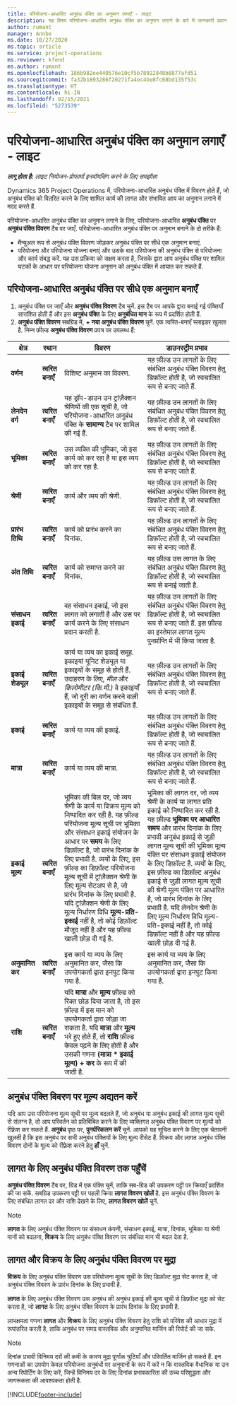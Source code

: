 ```yaml
---
title: परियोजना-आधारित अनुबंध पंक्ति का अनुमान लगाएँ - लाइट
description: यह विषय परियोजना-आधारित अनुबंध पंक्ति का अनुमान लगाने के बारे में जानकारी प्रदान करता है.
author: rumant
manager: Annbe
ms.date: 10/27/2020
ms.topic: article
ms.service: project-operations
ms.reviewer: kfend
ms.author: rumant
ms.openlocfilehash: 186b982ee440576e10cf5b78922848b8877afd51
ms.sourcegitcommit: fa32b1893286f20271fa4ec4be8fc68bd135f53c
ms.translationtype: HT
ms.contentlocale: hi-IN
ms.lasthandoff: 02/15/2021
ms.locfileid: "5273539"
---
```

# <a name="estimate-a-projectbased-contract-line---lite"></a>परियोजना-आधारित अनुबंध पंक्ति का अनुमान लगाएँ - लाइट

_**लागू होता है:** लाइट नियोजन-प्रोफार्मा इनवॉयसिंग करने के लिए समझौता_

Dynamics 365 Project Operations में, परियोजना-आधारित अनुबंध पंक्ति में विवरण होते हैं, जो अनुबंध पंक्ति को वितरित करने के लिए शामिल कार्य की लागत और संभावित आय का अनुमान लगाने में मदद करते हैं.

परियोजना-आधारित अनुबंध पंक्ति का अनुमान लगाने के लिए, परियोजना-आधारित **अनुबंध पंक्ति** पर **अनुबंध पंक्ति विवरण** टैब पर जाएँ.  परियोजना-आधारित अनुबंध पंक्ति पर अनुमान बनाने के दो तरीके हैं:

   - मैन्युअल रूप से अनुबंध पंक्ति विवरण जोड़कर अनुबंध पंक्ति पर सीधे एक अनुमान बनाएं.
   - परियोजना और परियोजना योजना बनाएं और उसके बाद परियोजना की अनुबंध पंक्ति से परियोजना और कार्य संबद्ध करें. यह उस प्रक्रिया को सक्षम करता है, जिसके द्वारा आप अनुबंध पंक्ति पर शामिल घटकों के आधार पर परियोजना योजना अनुमान को अनुबंध पंक्ति में आयात कर सकते हैं.

## <a name="create-an-estimation-directly-on-a-projectbased-contract-line"></a>परियोजना-आधारित अनुबंध पंक्ति पर सीधे एक अनुमान बनाएँ

1. अनुबंध पंक्ति पर जाएँ और **अनुबंध पंक्ति विवरण** टैब चुनें. इस टैब पर आपके द्वारा बनाई गई पंक्तियाँ सारांशित होती हैं और इस **अनुबंध पंक्ति** के लिए **अनुबंधित मान** के रूप में प्रदर्शित होती हैं. 
2. **अनुबंध पंक्ति विवरण** सबग्रिड में, **+ नया अनुबंध पंक्ति विवरण** चुनें. एक त्वरित-बनाएँ स्लाइडर खुलता है. निम्न फ़ील्ड **अनुबंध पंक्ति विवरण** प्रपत्र पर उपलब्ध हैं:

| क्षेत्र | स्थान | विवरण | डाउनस्ट्रीम प्रभाव |
| --- | --- | --- | --- |
| **वर्णन** | **त्वरित बनाएँ** | विशिष्ट अनुमान का विवरण. | यह फ़ील्ड उन लागतों के लिए संबंधित अनुबंध पंक्ति विवरण हेतु डिफ़ॉल्ट होती है, जो स्वचालित रूप से बनाए जाते हैं. |
| **लेनदेन वर्ग** | **त्वरित बनाएँ** | यह ड्रॉप-डाउन उन ट्रांज़ैक्शन श्रेणियों की एक सूची है, जो परियोजना-आधारित अनुबंध पंक्ति के **सामान्य** टैब पर शामिल की गई हैं. | यह फ़ील्ड उन लागतों के लिए संबंधित अनुबंध पंक्ति विवरण हेतु डिफ़ॉल्ट होती है, जो स्वचालित रूप से बनाए जाते हैं. |
| **भूमिका** | **त्वरित बनाएँ** | उस व्यक्ति की भूमिका, जो इस कार्य को कर रहा है या इस व्यय को कर रहा है. | यह फ़ील्ड उन लागतों के लिए संबंधित अनुबंध पंक्ति विवरण हेतु डिफ़ॉल्ट होती है, जो स्वचालित रूप से बनाए जाते हैं. |
| **श्रेणी** | **त्वरित बनाएँ** | कार्य और व्यय की श्रेणी. | यह फ़ील्ड उन लागतों के लिए संबंधित अनुबंध पंक्ति विवरण हेतु डिफ़ॉल्ट होती है, जो स्वचालित रूप से बनाए जाते हैं. |
| **प्रारंभ तिथि** | **त्वरित बनाएँ** | कार्य को प्रारंभ करने का दिनांक. | यह फ़ील्ड उन लागतों के लिए संबंधित अनुबंध पंक्ति विवरण हेतु डिफ़ॉल्ट होती है, जो स्वचालित रूप से बनाए जाते हैं. |
| **अंत तिथि** | **त्वरित बनाएँ** | कार्य को समाप्त करने का दिनांक. | यह फ़ील्ड उस लागत के लिए संबंधित अनुबंध पंक्ति विवरण हेतु डिफ़ॉल्ट होती है, जो स्वचालित रूप से बनाई जाती है. |
| **संसाधन इकाई** | **त्वरित बनाएँ** | वह संसाधन इकाई, जो इस लागत को लगाती है और उस पर कार्य करने के लिए संसाधन प्रदान करती है. | यह फ़ील्ड उन लागतों के लिए संबंधित अनुबंध पंक्ति विवरण हेतु डिफ़ॉल्ट होती है, जो स्वचालित रूप से बनाए जाते हैं. इस फ़ील्ड का इस्तेमाल लागत मूल्य पुनर्प्राप्ति में भी किया जाता है. |
| **इकाई शेड्यूल** | **त्वरित बनाएँ** | कार्य या व्यय का इकाई समूह. इकाइयां यूनिट शेड्यूल या इकाइयों के समूह से होती हैं. उदाहरण के लिए, *मील* और *किलोमीटर (कि.मी.)* वे इकाइयाँ हैं, जो दूरी का वर्णन करने वाली इकाइयों के समूह से संबंधित हैं. | यह फ़ील्ड उन लागतों के लिए संबंधित अनुबंध पंक्ति विवरण हेतु डिफ़ॉल्ट होती है, जो स्वचालित रूप से बनाए जाते हैं. |
| **इकाई** | **त्वरित बनाएँ** | कार्य या व्यय की इकाई. | यह फ़ील्ड उन लागतों के लिए संबंधित अनुबंध पंक्ति विवरण हेतु डिफ़ॉल्ट होती है, जो स्वचालित रूप से बनाए जाते हैं. |
| **मात्रा** | **त्वरित बनाएँ** | कार्य या व्यय की मात्रा. | यह फ़ील्ड उन लागतों के लिए संबंधित अनुबंध पंक्ति विवरण हेतु डिफ़ॉल्ट होती है, जो स्वचालित रूप से बनाए जाते हैं. |
| **इकाई मूल्य** | **त्वरित बनाएँ** | भूमिका की बिल दर, जो व्यय श्रेणी के कार्य या विक्रय मूल्य को निष्पादित कर रही है. यह फ़ील्ड परियोजना मूल्य सूची पर भूमिका और संसाधन इकाई संयोजन के आधार पर **समय** के लिए डिफ़ॉल्ट है, जो प्रारंभ दिनांक के लिए प्रभावी है. व्ययों के लिए, इस फ़ील्ड का डिफ़ॉल्ट परियोजना मूल्य सूची में ट्रांज़ैक्शन श्रेणी के लिए मूल्य सेटअप से है, जो प्रारंभ दिनांक के लिए प्रभावी है. यदि ट्रांज़ैक्शन श्रेणी के लिए मूल्य निर्धारण विधि **मूल्य-प्रति-इकाई** नहीं है, तो कोई डिफ़ॉल्ट मौजूद नहीं है और यह फ़ील्ड खाली छोड़ दी गई है. | भूमिका की लागत दर, जो व्यय श्रेणी के कार्य या लागत प्रति इकाई को निष्पादित कर रही है. यह फ़ील्ड **भूमिका पर आधारित समय** और प्रारंभ दिनांक के लिए प्रभावी अनुबंध इकाई से जुड़ी लागत मूल्य सूची की भूमिका मूल्य पंक्ति पर संसाधन इकाई संयोजन के लिए डिफ़ॉल्ट है. व्ययों के लिए, इस फ़ील्ड का डिफ़ॉल्ट अनुबंध इकाई से जुड़ी लागत मूल्य सूची की श्रेणी मूल्य पंक्ति पर आधारित है, जो प्रारंभ दिनांक के लिए प्रभावी है. यदि लेनदेन श्रेणी के लिए मूल्य निर्धारण विधि मूल्य-प्रति-इकाई नहीं है, तो कोई डिफ़ॉल्ट नहीं है और यह फ़ील्ड खाली छोड़ दी गई है. |
| **अनुमानित कर** | **त्वरित बनाएँ** | इस कार्य या व्यय के लिए अनुमानित कर, जैसा कि उपयोगकर्ता द्वारा इनपुट किया गया है. | इस कार्य या व्यय के लिए अनुमानित कर, जैसा कि उपयोगकर्ता द्वारा इनपुट किया गया है. |
| **राशि** | **त्वरित बनाएँ** | यदि **मात्रा** और **मूल्य** फ़ील्ड को रिक्त छोड़ दिया जाता है, तो इस फ़ील्ड में इस मान को उपयोगकर्ता द्वारा जोड़ा जा सकता है. यदि **मात्रा** और **मूल्य** भरे हुए होते हैं, तो **राशि** फ़ील्ड केवल पढ़ने के लिए होती है और उसकी गणना **(मात्रा \* इकाई मूल्य) + कर** के रूप में की जाती है. | &nbsp; |

## <a name="update-prices-on-contract-line-details"></a>अनुबंध पंक्ति विवरण पर मूल्य अद्यतन करें

यदि आप उस परियोजना मूल्य सूची पर मूल्य बदलते हैं, जो अनुबंध या अनुबंध इकाई की लागत मूल्य सूची से संलग्न है, तो आप परिवर्तन को प्रतिबिंबित करने के लिए व्यक्तिगत अनुबंध पंक्ति विवरण पर मूल्यों को रीफ़्रेश कर सकते हैं. **अनुबंध** पृष्ठ पर, **पुनर्परिकलन करें** चुनें. आपको यह सूचित करने के लिए एक चेतावनी खुलती है कि इस अनुबंध पर सभी अनुबंध पंक्तियों के लिए मूल्य रीसेट हैं. विक्रय और लागत अनुबंध पंक्ति विवरण दोनों के मूल्य को रीफ़्रेश करने हेतु **हाँ** चुनें.

## <a name="access-contract-line-details-for-cost"></a>लागत के लिए अनुबंध पंक्ति विवरण तक पहुँचें

**अनुबंध पंक्ति विवरण** टैब पर, ग्रिड में एक पंक्ति चुनें, ताकि सब-ग्रिड की उपकरण पट्टी पर क्रियाएँ प्रदर्शित की जा सकें. सबग्रिड उपकरण पट्टी पर पहली क्रिया **लागत विवरण खोलें** है. इस अनुबंध पंक्ति विवरण के लिए संबंधित लागत दर और राशि देखने के लिए, **लागत विवरण खोलें** चुनें. 

> [!NOTE]
> **लागत** के लिए अनुबंध पंक्ति विवरण पर संसाधन कंपनी, संसाधन इकाई, मात्रा, दिनांक, भूमिका या श्रेणी मानों को बदलना, **विक्रय** के लिए अनुबंध पंक्ति विवरण पर संबंधित मान भी बदल देता है.

## <a name="currency-on-contract-line-details-for-cost-and-sales"></a>लागत और विक्रय के लिए अनुबंध पंक्ति विवरण पर मुद्रा

**विक्रय** के लिए अनुबंध पंक्ति विवरण उस परियोजना मूल्य सूची के लिए डिफ़ॉल्ट मुद्रा सेट करता है, जो अनुबंध पंक्ति विवरण के प्रारंभ दिनांक के लिए प्रभावी है.

**लागत** के लिए अनुबंध पंक्ति विवरण उस अनुबंध की अनुबंध इकाई की मूल्य सूची से डिफ़ॉल्ट मुद्रा को सेट करता है, जो **लागत** के लिए अनुबंध पंक्ति विवरण के प्रारंभ दिनांक के लिए प्रभावी है.

लाभक्षमता गणना **लागत** और **विक्रय** के लिए अनुबंध पंक्ति विवरण हेतु राशि को परिवेश की आधार मुद्रा में रूपांतरित करती है, ताकि अनुबंध पर समग्र वास्तविक और अनुमानित मार्जिन की रिपोर्ट की जा सके.

> [!NOTE]
> दिनांक प्रभावी विनिमय दरों की कमी के कारण मुद्रा पूर्णांक त्रुटियाँ और परिवर्तित मार्जिन हो सकते हैं. इन गणनाओं का उपयोग केवल परियोजना अनुबंधों पर अनुमानों के रूप में करें न कि वास्तविक वैधानिक या उन अन्य रिपोर्टिंग के लिए करें, जिन्हें विनिमय दर के लिए दिनांक प्रभावकारिता की उच्च परिशुद्धता और जागरूकता की आवश्यकता होती है.


[!INCLUDE[footer-include](../../includes/footer-banner.md)]